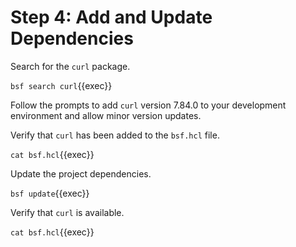 # Step 4: Add and Update Dependencies

Search for the `curl` package.

`bsf search curl`{{exec}}


Follow the prompts to add `curl` version 7.84.0 to your development environment and allow minor version updates.

Verify that `curl` has been added to the `bsf.hcl` file.

`cat bsf.hcl`{{exec}}


Update the project dependencies.

`bsf update`{{exec}}


Verify that `curl` is available.

`cat bsf.hcl`{{exec}}



